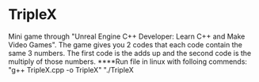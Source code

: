 # TripleX
Mini game through "Unreal Engine C++ Developer: Learn C++ and Make Video Games".
The game gives you 2 codes that each code contain the same 3 numbers.
The first code is the adds up and the second code is the multiply of those numbers.
****Run file in linux with folloing commends:
"g++ TripleX.cpp -o TripleX"
"./TripleX
